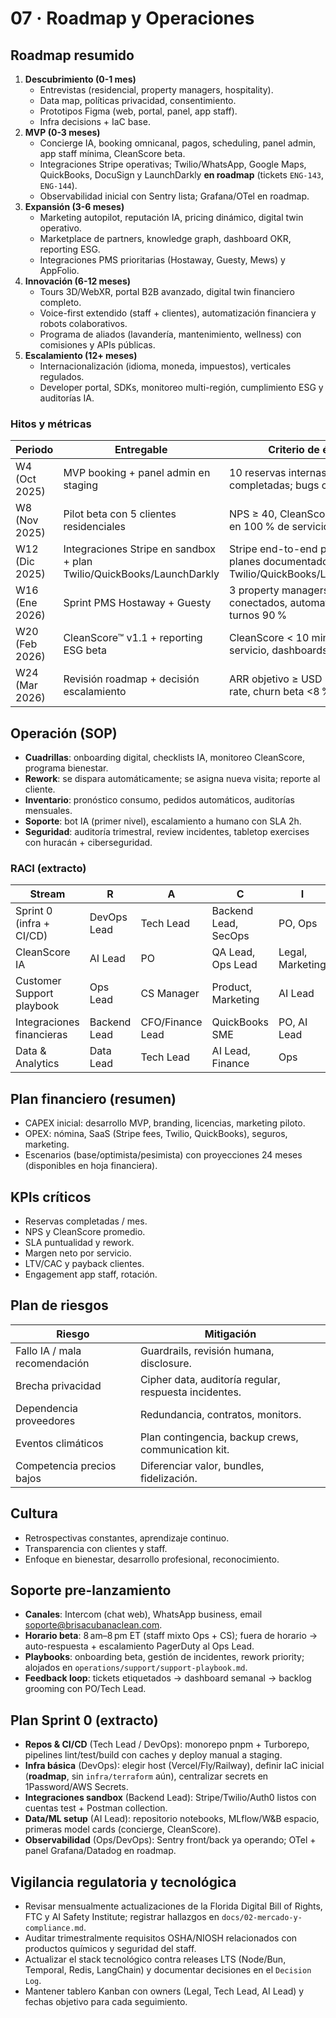 # 07 · Roadmap y Operaciones

## Roadmap resumido

1. **Descubrimiento (0-1 mes)**
   - Entrevistas (residencial, property managers, hospitality).
   - Data map, políticas privacidad, consentimiento.
   - Prototipos Figma (web, portal, panel, app staff).
   - Infra decisions + IaC base.
2. **MVP (0-3 meses)**
   - Concierge IA, booking omnicanal, pagos, scheduling, panel admin, app staff mínima, CleanScore beta.
   - Integraciones Stripe operativas; Twilio/WhatsApp, Google Maps, QuickBooks, DocuSign y LaunchDarkly **en roadmap** (tickets `ENG-143`, `ENG-144`).
   - Observabilidad inicial con Sentry lista; Grafana/OTel en roadmap.
3. **Expansión (3-6 meses)**
   - Marketing autopilot, reputación IA, pricing dinámico, digital twin operativo.
   - Marketplace de partners, knowledge graph, dashboard OKR, reporting ESG.
   - Integraciones PMS prioritarias (Hostaway, Guesty, Mews) y AppFolio.
4. **Innovación (6-12 meses)**
   - Tours 3D/WebXR, portal B2B avanzado, digital twin financiero completo.
   - Voice-first extendido (staff + clientes), automatización financiera y robots colaborativos.
   - Programa de aliados (lavandería, mantenimiento, wellness) con comisiones y APIs públicas.
5. **Escalamiento (12+ meses)**
   - Internacionalización (idioma, moneda, impuestos), verticales regulados.
   - Developer portal, SDKs, monitoreo multi-región, cumplimiento ESG y auditorías IA.

### Hitos y métricas

| Periodo        | Entregable                                                            | Criterio de éxito                                                                  |
| -------------- | --------------------------------------------------------------------- | ---------------------------------------------------------------------------------- |
| W4 (Oct 2025)  | MVP booking + panel admin en staging                                  | 10 reservas internas completadas; bugs críticos ≤2                                 |
| W8 (Nov 2025)  | Pilot beta con 5 clientes residenciales                               | NPS ≥ 40, CleanScore publicado en 100 % de servicios                               |
| W12 (Dic 2025) | Integraciones Stripe en sandbox + plan Twilio/QuickBooks/LaunchDarkly | Stripe end-to-end probado; planes documentados para Twilio/QuickBooks/LaunchDarkly |
| W16 (Ene 2026) | Sprint PMS Hostaway + Guesty                                          | 3 property managers conectados, automatización turnos 90 %                         |
| W20 (Feb 2026) | CleanScore™ v1.1 + reporting ESG beta                                | CleanScore < 10 min post-servicio, dashboards ESG piloto                           |
| W24 (Mar 2026) | Revisión roadmap + decisión escalamiento                              | ARR objetivo ≥ USD 30 K run-rate, churn beta <8 %                                  |

## Operación (SOP)

- **Cuadrillas**: onboarding digital, checklists IA, monitoreo CleanScore, programa bienestar.
- **Rework**: se dispara automáticamente; se asigna nueva visita; reporte al cliente.
- **Inventario**: pronóstico consumo, pedidos automáticos, auditorías mensuales.
- **Soporte**: bot IA (primer nivel), escalamiento a humano con SLA 2h.
- **Seguridad**: auditoría trimestral, review incidentes, tabletop exercises con huracán + ciberseguridad.

### RACI (extracto)

| Stream                    | R            | A                | C                    | I                |
| ------------------------- | ------------ | ---------------- | -------------------- | ---------------- |
| Sprint 0 (infra + CI/CD)  | DevOps Lead  | Tech Lead        | Backend Lead, SecOps | PO, Ops          |
| CleanScore IA             | AI Lead      | PO               | QA Lead, Ops Lead    | Legal, Marketing |
| Customer Support playbook | Ops Lead     | CS Manager       | Product, Marketing   | AI Lead          |
| Integraciones financieras | Backend Lead | CFO/Finance Lead | QuickBooks SME       | PO, AI Lead      |
| Data & Analytics          | Data Lead    | Tech Lead        | AI Lead, Finance     | Ops              |

## Plan financiero (resumen)

- CAPEX inicial: desarrollo MVP, branding, licencias, marketing piloto.
- OPEX: nómina, SaaS (Stripe fees, Twilio, QuickBooks), seguros, marketing.
- Escenarios (base/optimista/pesimista) con proyecciones 24 meses (disponibles en hoja financiera).

## KPIs críticos

- Reservas completadas / mes.
- NPS y CleanScore promedio.
- SLA puntualidad y rework.
- Margen neto por servicio.
- LTV/CAC y payback clientes.
- Engagement app staff, rotación.

## Plan de riesgos

| Riesgo                        | Mitigación                                            |
| ----------------------------- | ----------------------------------------------------- |
| Fallo IA / mala recomendación | Guardrails, revisión humana, disclosure.              |
| Brecha privacidad             | Cipher data, auditoría regular, respuesta incidentes. |
| Dependencia proveedores       | Redundancia, contratos, monitors.                     |
| Eventos climáticos            | Plan contingencia, backup crews, communication kit.   |
| Competencia precios bajos     | Diferenciar valor, bundles, fidelización.             |

## Cultura

- Retrospectivas constantes, aprendizaje continuo.
- Transparencia con clientes y staff.
- Enfoque en bienestar, desarrollo profesional, reconocimiento.

## Soporte pre-lanzamiento

- **Canales**: Intercom (chat web), WhatsApp business, email soporte@brisacubanaclean.com.
- **Horario beta**: 8 am–8 pm ET (staff mixto Ops + CS); fuera de horario → auto-respuesta + escalamiento PagerDuty al Ops Lead.
- **Playbooks**: onboarding beta, gestión de incidentes, rework priority; alojados en `operations/support/support-playbook.md`.
- **Feedback loop**: tickets etiquetados → dashboard semanal → backlog grooming con PO/Tech Lead.

## Plan Sprint 0 (extracto)

- **Repos & CI/CD** (Tech Lead / DevOps): monorepo pnpm + Turborepo, pipelines lint/test/build con caches y deploy manual a staging.
- **Infra básica** (DevOps): elegir host (Vercel/Fly/Railway), definir IaC inicial (**roadmap**, sin `infra/terraform` aún), centralizar secrets en 1Password/AWS Secrets.
- **Integraciones sandbox** (Backend Lead): Stripe/Twilio/Auth0 listos con cuentas test + Postman collection.
- **Data/ML setup** (AI Lead): repositorio notebooks, MLflow/W&B espacio, primeras model cards (concierge, CleanScore).
- **Observabilidad** (Ops/DevOps): Sentry front/back ya operando; OTel + panel Grafana/Datadog en roadmap.

## Vigilancia regulatoria y tecnológica

- Revisar mensualmente actualizaciones de la Florida Digital Bill of Rights, FTC y AI Safety Institute; registrar hallazgos en `docs/02-mercado-y-compliance.md`.
- Auditar trimestralmente requisitos OSHA/NIOSH relacionados con productos químicos y seguridad del staff.
- Actualizar el stack tecnológico contra releases LTS (Node/Bun, Temporal, Redis, LangChain) y documentar decisiones en el `Decision Log`.
- Mantener tablero Kanban con owners (Legal, Tech Lead, AI Lead) y fechas objetivo para cada seguimiento.
